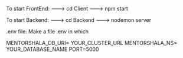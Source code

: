 To start FrontEnd:
---> cd Client
---> npm start

To start Backend:
---> cd Backend
---> nodemon server


.env file:
Make a file .env in which

MENTORSHALA_DB_URI= YOUR_CLUSTER_URL
MENTORSHALA_NS= YOUR_DATABASE_NAME
PORT=5000